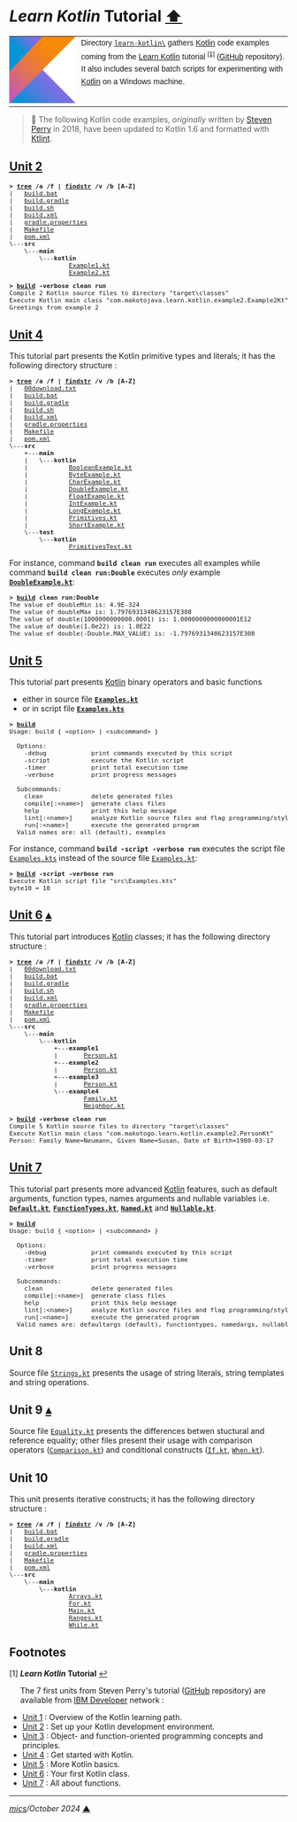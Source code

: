 # <span id="top">*Learn Kotlin* Tutorial</span> <span style="size:30%;"><a href="../README.md">⬆</a></span>

<table style="font-family:Helvetica,Arial;line-height:1.6;">
  <tr>
  <td style="border:0;padding:0 10px 0 0;min-width:120px;"><a href="https://kotlinlang.org/" rel="external"><img src="../docs/kotlin.png" width="120" alt="Kotlin project"/></a></td>
  <td style="border:0;padding:0;vertical-align:text-top;">Directory <a href="."><code>learn-kotlin\</code></a> gathers <a href="https://kotlinlang.org/" rel="external">Kotlin</a> code examples coming from the <a href="https://developer.ibm.com/series/learn-kotlin/" rel="external">Learn Kotlin</a> tutorial <sup id="anchor_01"><a href="#footnote_01">[1]</a></sup> (<a href="https://github.com/jstevenperry/IBM-Developer/tree/master/Kotlin" rel="external">GitHub</a> repository).<br/>
  It also includes several batch scripts for experimenting with <a href="https://kotlinlang.org/" rel="external">Kotlin</a> on a Windows machine.
  </td>
  </tr>
</table>

> **:mag_right:** The following Kotlin code examples, *originally* written by [Steven Perry](https://github.com/jstevenperry) in 2018, have been updated to Kotlin 1.6 and formatted with [Ktlint](https://ktlint.github.io/).

## <span id="unit_02">[Unit 2][unit_02]</span>

<pre style="font-size:80%;">
<b>&gt; <a href="https://learn.microsoft.com/en-us/windows-server/administration/windows-commands/tree" rel="external">tree</a> /a /f | <a href="https://learn.microsoft.com/en-us/windows-server/administration/windows-commands/findstr" rel="external">findstr</a> /v /b [A-Z]</b>
|   <a href="./Unit_02/build.bat">build.bat</a>
|   <a href="./Unit_02/build.gradle">build.gradle</a>
|   <a href="./Unit_02/build.sh">build.sh</a>
|   <a href="./Unit_02/build.xml">build.xml</a>
|   <a href="./Unit_02/gradle.properties">gradle.properties</a>
|   <a href="./Unit_02/Makefile">Makefile</a>
|   <a href="./Unit_02/pom.xml">pom.xml</a>
\---<b>src</b>
    \---<b>main</b>
        \---<b>kotlin</b>
                <a href="./Unit_02/src/main/kotlin/Example1.kt">Example1.kt</a>
                <a href="./Unit_02/src/main/kotlin/Example2.kt">Example2.kt</a>
</pre>

<pre style="font-size:80%;">
<b>&gt; <a href="./Unit_02/build.bat">build</a> -verbose clean run</b>
Compile 2 Kotlin source files to directory "target\classes"
Execute Kotlin main class "com.makotojava.learn.kotlin.example2.Example2Kt"
Greetings from example 2
</pre>

## <span id="unit_04">[Unit 4][unit_04]</span>

This tutorial part presents the Kotlin primitive types and literals; it has the following directory structure :

<pre style="font-size:80%;">
<b>&gt; <a href="https://learn.microsoft.com/en-us/windows-server/administration/windows-commands/tree" rel="external">tree</a> /a /f | <a href="https://learn.microsoft.com/en-us/windows-server/administration/windows-commands/findstr" rel="external">findstr</a> /v /b [A-Z]</b>
|   <a href="./Unit_04/00download.txt">00download.txt</a>
|   <a href="./Unit_04/build.bat">build.bat</a>
|   <a href="./Unit_04/build.gradle">build.gradle</a>
|   <a href="./Unit_04/build.sh">build.sh</a>
|   <a href="./Unit_04/build.xml">build.xml</a>
|   <a href="./Unit_04/gradle.properties">gradle.properties</a>
|   <a href="./Unit_04/Makefile">Makefile</a>
|   <a href="./Unit_04/pom.xml">pom.xml</a>
\---<b>src</b>
    +---<b>main</b>
    |   \---<b>kotlin</b>
    |           <a href="./Unit_04/src/main/kotlin/BooleanExample.kt">BooleanExample.kt</a>
    |           <a href="./Unit_04/src/main/kotlin/ByteExample.kt">ByteExample.kt</a>
    |           <a href="./Unit_04/src/main/kotlin/CharExample.kt">CharExample.kt</a>
    |           <a href="./Unit_04/src/main/kotlin/DoubleExample.kt">DoubleExample.kt</a>
    |           <a href="./Unit_04/src/main/kotlin/FloatExample.kt">FloatExample.kt</a>
    |           <a href="./Unit_04/src/main/kotlin/IntExample.kt">IntExample.kt</a>
    |           <a href="./Unit_04/src/main/kotlin/LongExample.kt">LongExample.kt</a>
    |           <a href="./Unit_04/src/main/kotlin/Primitives.kt">Primitives.kt</a>
    |           <a href="./Unit_04/src/main/kotlin/ShortExample.kt">ShortExample.kt</a>
    \---<b>test</b>
        \---<b>kotlin</b>
                <a href="./Unit_04/src/test/kotlin/PrimitivesTest.kt">PrimitivesTest.kt</a>
</pre>

For instance, command **`build clean run`** executes all examples while command **`build clean run:Double`** executes *only* example [**`DoubleExample.kt`**](Unit_04/src/main/kotlin/DoubleExample.kt):

<pre style="font-size:80%;">
<b>&gt; <a href="Unit_04/build.bat">build</a> clean run:Double</b>
The value of doubleMin is: 4.9E-324
The value of doubleMax is: 1.7976931348623157E308
The value of double(1000000000000.0001) is: 1.0000000000000001E12
The value of double(1.0e22) is: 1.0E22
The value of double(-Double.MAX_VALUE) is: -1.7976931348623157E308
</pre>

## <span id="unit_05">[Unit 5][unit_05]</span>

This tutorial part presents [Kotlin] binary operators and basic functions
- either in source file [**`Examples.kt`**](Unit_05/src/main/kotlin/Examples.kt)
- or in script file [**`Examples.kts`**](Unit_05/src/Examples.kts)

<pre style="font-size:80%;">
<b>&gt; <a href="Unit_05/build.bat">build</a></b>
Usage: build { &lt;option&gt; | &lt;subcommand&gt; }

  Options:
    -debug            print commands executed by this script
    -script           execute the Kotlin script
    -timer            print total execution time
    -verbose          print progress messages

  Subcommands:
    clean             delete generated files
    compile[:&lt;name&gt;]  generate class files
    help              print this help message
    lint[:&lt;name&gt;]     analyze Kotlin source files and flag programming/stylistic errors
    run[:&lt;name&gt;]      execute the generated program
  Valid names are: all (default), examples
</pre>

For instance, command **`build -script -verbose run`** executes the script file [`Examples.kts`](Unit_05/src/Examples.kts) instead of the source file [`Examples.kt`](Unit_05/src/main/kotlin/Examples.kt):

<pre style="font-size:80%;">
<b>&gt; <a href="Unit_05/build.bat">build</a> -script -verbose run</b>
Execute Kotlin script file "src\Examples.kts"
byte10 = 10
</pre>

## <span id="unit_06">[Unit 6][unit_06]</span> [**&#x25B4;**](#top)

This tutorial part introduces [Kotlin] classes; it has the following directory structure :

<pre style="font-size:80%;">
<b>&gt; <a href="https://learn.microsoft.com/en-us/windows-server/administration/windows-commands/tree" rel="external">tree</a> /a /f | <a href="https://learn.microsoft.com/en-us/windows-server/administration/windows-commands/findstr" rel="external">findstr</a> /v /b [A-Z]</b>
|   <a href="./Unit_06/00download.txt">00download.txt</a>
|   <a href="./Unit_06/build.bat">build.bat</a>
|   <a href="./Unit_06/build.gradle">build.gradle</a>
|   <a href="./Unit_06/build.sh">build.sh</a>
|   <a href="./Unit_06/build.xml">build.xml</a>
|   <a href="./Unit_06/gradle.properties">gradle.properties</a>
|   <a href="./Unit_06/Makefile">Makefile</a>
|   <a href="./Unit_06/pom.xml">pom.xml</a>
\---<b>src</b>
    \---<b>main</b>
        \---<b>kotlin</b>
            +---<b>example1</b>
            |       <a href="./Unit_06/src/main/kotlin/example1/Person.kt">Person.kt</a>
            +---<b>example2</b>
            |       <a href="./Unit_06/src/main/kotlin/example2/Person.kt">Person.kt</a>
            +---<b>example3</b>
            |       <a href="./Unit_06/src/main/kotlin/example3/Person.kt">Person.kt</a>
            \---<b>example4</b>
                    <a href="./Unit_06/src/main/kotlin/example4/Family.kt">Family.kt</a>
                    <a href="./Unit_06/src/main/kotlin/example4/Neighbor.kt">Neighbor.kt</a>
</pre>

<pre style="font-size:80%;">
<b>&gt; <a href="Unit_06/build.bat">build</a> -verbose clean run</b>
Compile 5 Kotlin source files to directory "target\classes"
Execute Kotlin main class "com.makotogo.learn.kotlin.example2.PersonKt"
Person: Family Name=Neumann, Given Name=Susan, Date of Birth=1980-03-17
</pre>

## <span id="unit_07">[Unit 7][unit_07]</span>

This tutorial part presents more advanced [Kotlin] features, such as default arguments, function types, names arguments and nullable variables i.e. [**`Default.kt`**](Unit_07/src/main/kotlin/defaultargs), [**`FunctionTypes.kt`**](Unit_07/src/main/kotlin/functiontypes), [**`Named.kt`**](Unit_07/src/main/kotlin/namedargs) and [**`Nullable.kt`**](Unit_07/src/main/kotlin/nullable).

<pre style="font-size:80%;">
<b>&gt; <a href="Unit_07/build.bat">build</a></b>
Usage: build { &lt;option&gt; | &lt;subcommand&gt; }

  Options:
    -debug            print commands executed by this script
    -timer            print total execution time
    -verbose          print progress messages

  Subcommands:
    clean             delete generated files
    compile[:&lt;name&gt;]  generate class files
    help              print this help message
    lint[:&lt;name&gt;]     analyze Kotlin source files and flag programming/stylistic errors
    run[:&lt;name&gt;]      execute the generated program
  Valid names are: defaultargs (default), functiontypes, namedargs, nullable
</pre>

## <span id="unit_08">Unit 8</span>

Source file [`Strings.kt`](Unit_08/src/main/kotlin/Strings.kt) presents the usage of string literals, string templates and string operations.

## <span id="unit_09">Unit 9</span> [**&#x25B4;**](#top)

Source file [`Equality.kt`](Unit_09/src/main/kotlin/Equality.kt) presents the differences betwen stuctural and reference equality; other files present their usage with comparison operators ([`Comparison.kt`](Unit_09/src/main/kotlin/Comparison.kt)) and conditional constructs ([`If.kt`](Unit_09/src/main/kotlin/If.kt), [`When.kt`](Unit_09/src/main/kotlin/When.kt)).

## <span id="unit_10">Unit 10</span>

This unit presents iterative constructs; it has the following directory structure :

<pre style="font-size:80%;">
<b>&gt; <a href="https://learn.microsoft.com/en-us/windows-server/administration/windows-commands/tree" rel="external">tree</a> /a /f | <a href="">findstr</a> /v /b [A-Z]</b>
|   <a href="./Unit_10/build.bat">build.bat</a>
|   <a href="./Unit_10/build.gradle">build.gradle</a>
|   <a href="./Unit_10/build.xml">build.xml</a>
|   <a href="./Unit_10/gradle.properties">gradle.properties</a>
|   <a href="./Unit_10/Makefile">Makefile</a>
|   <a href="./Unit_10/pom.xml">pom.xml</a>
\---<b>src</b>
    \---<b>main</b>
        \---<b>kotlin</b>
                <a href="./Unit_10/src/main/kotlin/Arrays.kt">Arrays.kt</a>
                <a href="./Unit_10/src/main/kotlin/For.kt">For.kt</a>
                <a href="./Unit_10/src/main/kotlin/Main.kt">Main.kt</a>
                <a href="./Unit_10/src/main/kotlin/Ranges.kt">Ranges.kt</a>
                <a href="./Unit_10/src/main/kotlin/While.kt">While.kt</a>
</pre>

## <span id="footnotes">Footnotes</span>

<span name="footnote_01">[1]</span> ***Learn Kotlin* Tutorial** [↩](#anchor_01)

<p style="margin:0 0 1em 20px;">
The 7 first units from Steven Perry's tutorial (<a href="https://github.com/jstevenperry/IBM-Developer/tree/master/Kotlin">GitHub</a> repository) are available from <a href="https://developer.ibm.com">IBM Developer</a> network :
</p>
<ul>
<li><a href="https://developer.ibm.com/series/learn-kotlin/">Unit 1</a> : Overview of the Kotlin learning path.</li>
<li><a href="https://developer.ibm.com/tutorials/learn-kotlin-2/">Unit 2</a> : Set up your Kotlin development environment.</li>
<li><a href="https://developer.ibm.com/tutorials/learn-kotlin-3/">Unit 3</a> : Object- and function-oriented programming concepts and principles.</li>
<li><a href="https://developer.ibm.com/tutorials/learn-kotlin-4/">Unit 4</a> : Get started with Kotlin.</li>
<li><a href="https://developer.ibm.com/tutorials/learn-kotlin-5/">Unit 5</a> : More Kotlin basics.</li>
<li><a href="https://developer.ibm.com/tutorials/learn-kotlin-6/">Unit 6</a> : Your first Kotlin class.</li>
<li><a href="https://developer.ibm.com/tutorials/learn-kotlin-7/">Unit 7</a> : All about functions.</li>
</ul>

***

*[mics](https://lampwww.epfl.ch/~michelou/)/October 2024* [**&#9650;**](#top)
<span id="bottom">&nbsp;</span>

<!-- link refs -->

[kotlin]: https://kotlinlang.org/
[unit_02]: https://developer.ibm.com/tutorials/learn-kotlin-2/
[unit_04]: https://developer.ibm.com/tutorials/learn-kotlin-4/
[unit_05]: https://developer.ibm.com/tutorials/learn-kotlin-5/
[unit_06]: https://developer.ibm.com/tutorials/learn-kotlin-6/
[unit_07]: https://developer.ibm.com/tutorials/learn-kotlin-7/
